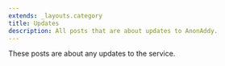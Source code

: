 ```yaml
---
extends: _layouts.category
title: Updates
description: All posts that are about updates to AnonAddy.
---
```


These posts are about any updates to the service.
